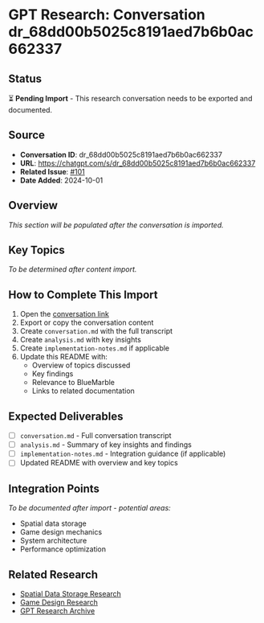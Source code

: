 # GPT Research: Conversation dr_68dd00b5025c8191aed7b6b0ac662337

## Status

⏳ **Pending Import** - This research conversation needs to be exported and documented.

## Source

- **Conversation ID**: dr_68dd00b5025c8191aed7b6b0ac662337
- **URL**: https://chatgpt.com/s/dr_68dd00b5025c8191aed7b6b0ac662337
- **Related Issue**: [#101](https://github.com/Nomoos/BlueMarble.Design/issues/101)
- **Date Added**: 2024-10-01

## Overview

*This section will be populated after the conversation is imported.*

## Key Topics

*To be determined after content import.*

## How to Complete This Import

1. Open the [conversation link](https://chatgpt.com/s/dr_68dd00b5025c8191aed7b6b0ac662337)
2. Export or copy the conversation content
3. Create `conversation.md` with the full transcript
4. Create `analysis.md` with key insights
5. Create `implementation-notes.md` if applicable
6. Update this README with:
   - Overview of topics discussed
   - Key findings
   - Relevance to BlueMarble
   - Links to related documentation

## Expected Deliverables

- [ ] `conversation.md` - Full conversation transcript
- [ ] `analysis.md` - Summary of key insights and findings
- [ ] `implementation-notes.md` - Integration guidance (if applicable)
- [ ] Updated README with overview and key topics

## Integration Points

*To be documented after import - potential areas:*
- Spatial data storage
- Game design mechanics
- System architecture
- Performance optimization

## Related Research

- [Spatial Data Storage Research](../../spatial-data-storage/)
- [Game Design Research](../../game-design/)
- [GPT Research Archive](../README.md)
